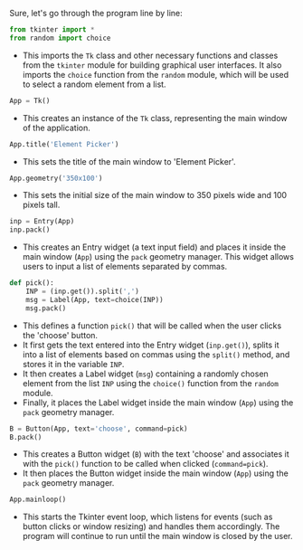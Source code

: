 Sure, let's go through the program line by line:

```python
from tkinter import *
from random import choice
```
- This imports the `Tk` class and other necessary functions and classes from the `tkinter` module for building graphical user interfaces. It also imports the `choice` function from the `random` module, which will be used to select a random element from a list.

```python
App = Tk()
```
- This creates an instance of the `Tk` class, representing the main window of the application.

```python
App.title('Element Picker')
```
- This sets the title of the main window to 'Element Picker'.

```python
App.geometry('350x100')
```
- This sets the initial size of the main window to 350 pixels wide and 100 pixels tall.

```python
inp = Entry(App)
inp.pack()
```
- This creates an Entry widget (a text input field) and places it inside the main window (`App`) using the `pack` geometry manager. This widget allows users to input a list of elements separated by commas.

```python
def pick():
    INP = (inp.get()).split(',')
    msg = Label(App, text=choice(INP))
    msg.pack()
```
- This defines a function `pick()` that will be called when the user clicks the 'choose' button. 
- It first gets the text entered into the Entry widget (`inp.get()`), splits it into a list of elements based on commas using the `split()` method, and stores it in the variable `INP`.
- It then creates a Label widget (`msg`) containing a randomly chosen element from the list `INP` using the `choice()` function from the `random` module.
- Finally, it places the Label widget inside the main window (`App`) using the `pack` geometry manager.

```python
B = Button(App, text='choose', command=pick)
B.pack()
```
- This creates a Button widget (`B`) with the text 'choose' and associates it with the `pick()` function to be called when clicked (`command=pick`).
- It then places the Button widget inside the main window (`App`) using the `pack` geometry manager.

```python
App.mainloop()
```
- This starts the Tkinter event loop, which listens for events (such as button clicks or window resizing) and handles them accordingly. The program will continue to run until the main window is closed by the user.